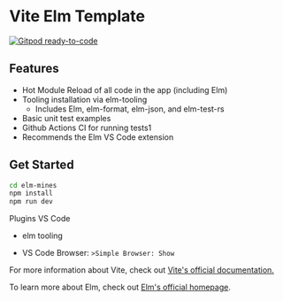 # Vite Elm Template

[![Gitpod ready-to-code](https://img.shields.io/badge/Gitpod-ready--to--code-908a85?logo=gitpod)](https://gitpod.io/#https://github.com/h2000/elm-mines)

## Features

- Hot Module Reload of all code in the app (including Elm)
- Tooling installation via elm-tooling
  - Includes Elm, elm-format, elm-json, and elm-test-rs
- Basic unit test examples
- Github Actions CI for running tests1
- Recommends the Elm VS Code extension

## Get Started

```bash
cd elm-mines
npm install
npm run dev
```

Plugins VS Code

- elm tooling

- VS Code Browser: `>Simple Browser: Show`

For more information about Vite, check out [Vite's official documentation.](https://vitejs.dev/)

To learn more about Elm, check out [Elm's official homepage](https://elm-lang.org/).
